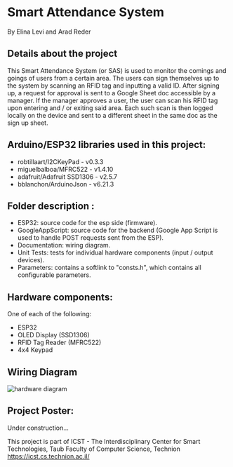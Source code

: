 # Smart Attendance System
By Elina Levi and Arad Reder
  
## Details about the project
This Smart Attendance System (or SAS) is used to monitor the comings and goings of users from a certain area.
The users can sign themselves up to the system by scanning an RFID tag and inputting a valid ID.
After signing up, a request for approval is sent to a Google Sheet doc accessible by a manager.
If the manager approves a user, the user can scan his RFID tag upon entering and / or exiting said area.
Each such scan is then logged locally on the device and sent to a different sheet in the same doc as the sign up sheet.

## Arduino/ESP32 libraries used in this project:
* robtillaart/I2CKeyPad - v0.3.3
* miguelbalboa/MFRC522 - v1.4.10
* adafruit/Adafruit SSD1306 - v2.5.7
* bblanchon/ArduinoJson - v6.21.3
 
## Folder description :
* ESP32: source code for the esp side (firmware).
* GoogleAppScript: source code for the backend (Google App Script is used to handle POST requests sent from the ESP).
* Documentation: wiring diagram.
* Unit Tests: tests for individual hardware components (input / output devices).
* Parameters: contains a softlink to "consts.h", which contains all configurable parameters.

## Hardware components:
One of each of the following:
* ESP32
* OLED Display (SSD1306)
* RFID Tag Reader (MFRC522)
* 4x4 Keypad

## Wiring Diagram
![hardware diagram](Documentation/hardware_bb.png)

## Project Poster:
Under construction...
 
This project is part of ICST - The Interdisciplinary Center for Smart Technologies, Taub Faculty of Computer Science, Technion
https://icst.cs.technion.ac.il/
